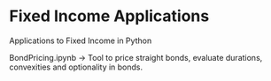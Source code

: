 # Fixed Income Applications
Applications to Fixed Income in Python

BondPricing.ipynb -> Tool to price straight bonds, evaluate durations, convexities and optionality in bonds. 
